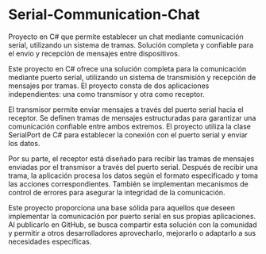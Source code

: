 # Serial-Communication-Chat
Proyecto en C# que permite establecer un chat mediante comunicación serial, utilizando un sistema de tramas. Solución completa y confiable para el envío y recepción de mensajes entre dispositivos.

Este proyecto en C# ofrece una solución completa para la comunicación mediante puerto serial, utilizando un sistema de transmisión y recepción de mensajes por tramas. El proyecto consta de dos aplicaciones independientes: una como transmisor y otra como receptor.

El transmisor permite enviar mensajes a través del puerto serial hacia el receptor. Se definen tramas de mensajes estructuradas para garantizar una comunicación confiable entre ambos extremos. El proyecto utiliza la clase SerialPort de C# para establecer la conexión con el puerto serial y enviar los datos.

Por su parte, el receptor está diseñado para recibir las tramas de mensajes enviadas por el transmisor a través del puerto serial. Después de recibir una trama, la aplicación procesa los datos según el formato especificado y toma las acciones correspondientes. También se implementan mecanismos de control de errores para asegurar la integridad de la comunicación.

Este proyecto proporciona una base sólida para aquellos que deseen implementar la comunicación por puerto serial en sus propias aplicaciones. Al publicarlo en GitHub, se busca compartir esta solución con la comunidad y permitir a otros desarrolladores aprovecharlo, mejorarlo o adaptarlo a sus necesidades específicas.

